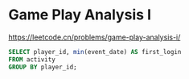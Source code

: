 # Game Play Analysis I

https://leetcode.cn/problems/game-play-analysis-i/

```sql
SELECT player_id, min(event_date) AS first_login
FROM activity
GROUP BY player_id;
```
